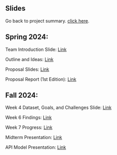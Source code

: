 ## Slides
Go back to project summary. [click here](README.md).

## Spring 2024:
Team Introduction Slide: [Link](https://docs.google.com/presentation/d/1WNn4oexdCydlKBAyXx5dTc79Uo_LxP4TgfdswozQwrA/edit?usp=sharing)

Outline and Ideas: [Link](https://docs.google.com/document/d/1Q3Uw8UuIPxLry2x__Ho96tgG0YmFKRJOzUxRCji3SqQ/edit)

Proposal Slides: [Link](https://docs.google.com/presentation/d/1zArYUqKdJbiIPmc5MsCpLZHITTuW8kJ59F027_C2xiQ/edit?usp=sharing)

Proposal Report (1st Edition): [Link](https://docs.google.com/document/d/1QfcjTj-ExAPZTSlLyOmJJY3YGCVtEkN1_HLgqfZvfNk/edit)

## Fall 2024:

Week 4 Dataset, Goals, and Challenges Slide: [Link](https://docs.google.com/presentation/d/1xuqTP2Wi31BHHp3mqW-A4Ctthh78NiviNjwB4_1PLaQ/edit?usp=sharing)

Week 6 Findings: [Link](https://docs.google.com/presentation/d/12LpambYXecB0q6s1nXFEDZ1PVTGuqqlvSWL8ioVSXRs/edit#slide=id.g300f8f2daa3_0_162)

Week 7 Progress: [Link](https://docs.google.com/presentation/d/1EOxthrQbYR-rn1FQ2rIEf0rG0YzmgaaxeWOQ_ttqlpE/edit#slide=id.g309d6126f41_1_65)

Midterm Presentation: [Link](https://docs.google.com/presentation/d/12cN93l-Sxsp75AHON7D7vjieD5rbmLZg9E3k0lsPq-0/edit#slide=id.g309f7c9ba66_0_0)

API Model Presentation: [Link](https://docs.google.com/presentation/d/16cphk1gKy7syfgauz4h9aCuSUKAGSur_xta8g0HFsGM/edit#slide=id.g309f7c9ba66_0_0)

